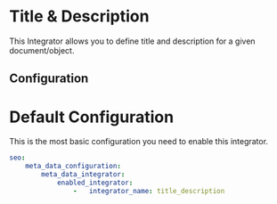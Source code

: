 # Title & Description
This Integrator allows you to define title and description for a given document/object.

## Configuration

# Default Configuration
This is the most basic configuration you need to enable this integrator.

```yaml
seo:
    meta_data_configuration:
        meta_data_integrator:
            enabled_integrator:
                -   integrator_name: title_description
```
